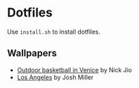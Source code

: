 # Dotfiles
Use `install.sh` to install dotfiles.

## Wallpapers
- [Outdoor basketball in Venice](https://unsplash.com/photos/57rD2oDZquc) by Nick Jio
- [Los Angeles](https://unsplash.com/photos/x0jaoF-qPCU) by Josh Miller
